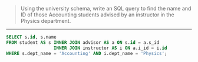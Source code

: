 > Using the university schema, write an SQL query to find the name and ID of those Accounting students advised by an instructor in the Physics department.

---

```sql
SELECT s.id, s.name
FROM student AS s INNER JOIN advisor AS a ON s.id = a.s_id
                  INNER JOIN instructor AS i ON a.i_id = i.id
WHERE s.dept_name = 'Accounting' AND i.dept_name = 'Physics'; 
```
